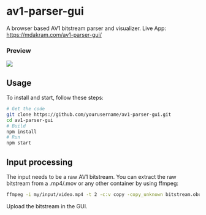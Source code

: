# av1-parser-gui

A browser based AV1 bitstream parser and visualizer.
Live App: https://mdakram.com/av1-parser-gui/

### Preview
![](docs/output.gif)

## Usage

To install and start, follow these steps:

```bash
# Get the code
git clone https://github.com/yourusername/av1-parser-gui.git
cd av1-parser-gui
# Build
npm install
# Run
npm start
```

## Input processing

The input needs to be a raw AV1 bitstream.
You can extract the raw bitstream from a .mp4/.mov or any other container by using ffmpeg:

```bash
ffmpeg -i my/input/video.mp4 -t 2 -c:v copy -copy_unknown bitstream.obu
```

Upload the bitstream in the GUI.